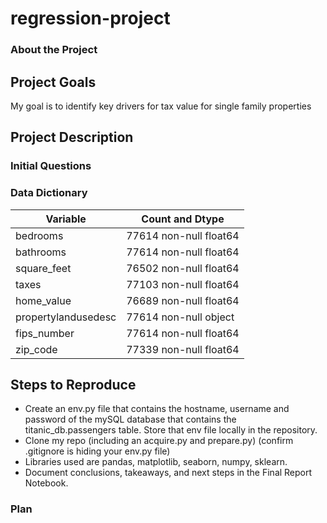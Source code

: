 # regression-project


### About the Project

## Project Goals

My goal is to identify key drivers for tax value for single family properties

## Project Description


### Initial Questions


### Data Dictionary

| Variable            |     Count and Dtype  |
| ----------------    | ------------------ |
|bedrooms             | 77614 non-null  float64 |
|bathrooms            | 77614 non-null  float64 |
|square_feet          | 76502 non-null  float64 |
|taxes                | 77103 non-null  float64 |
|home_value           | 76689 non-null  float64 |
|propertylandusedesc  | 77614 non-null  object  |
|fips_number          | 77614 non-null  float64 |
|zip_code             | 77339 non-null  float64 |



## Steps to Reproduce

- Create an env.py file that contains the hostname, username and password of the mySQL database that contains the titanic_db.passengers table. Store that env file locally in the repository.
- Clone my repo (including an acquire.py and prepare.py) (confirm .gitignore is hiding your env.py file)
- Libraries used are pandas, matplotlib, seaborn, numpy, sklearn.
- Document conclusions, takeaways, and next steps in the Final Report Notebook.

### Plan